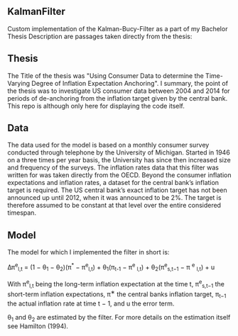 ## KalmanFilter
Custom implementation of the Kalman-Bucy-Filter as a part of my Bachelor Thesis
Description are passages taken directly from the thesis:

## Thesis

The Title of the thesis was "Using Consumer Data to determine the Time-Varying Degree of Inflation Expectation Anchoring".
I summary, the point of the thesis was to investigate US consumer data between 2004 and 2014 for periods of de-anchoring from the inflation target given by the central bank.
This repo is although only here for displaying the code itself.

## Data 

The data used for the model is based on a monthly consumer survey conducted
through telephone by the University of Michigan. Started in 1946 on a three
times per year basis, the University has since then increased size and frequency
of the surveys. 
The inflation rates data that this filter was written for was taken directly from the OECD.
Beyond the consumer inflation expectations and inflation rates, a dataset for the central bank’s
inflation target is required. The US central bank’s exact inflation target has
not been announced up until 2012, when it was announced to be 2%. The
target is therefore assumed to be constant at that level over the entire considered timespan.

## Model
The model for which I implemented the filter in short is:

∆π<sup>e</sup><sub>l,t</sub> = (1 − θ<sub>1</sub> − θ<sub>2</sub>)(π<sup>*</sup> − π<sup>e</sup><sub>l,t</sub>) + θ<sub>1</sub>(π<sub>t-1</sub> − π<sup>e</sup>
<sub>l,t</sub>) + θ<sub>2</sub>(π<sup>e</sup><sub>s,t−1</sub> − π
<sup>e</sup>
<sub>l,t</sub>) + u

With π<sup>e</sup><sub>l,t</sub> being the long-term inflation expectation at the time t, π<sup>e</sup><sub>s,t−1</sub> the short-term inflation expectations,
π<sup>∗</sup> the central banks inflation
target, π<sub>t−1</sub> the actual inflation rate at time t − 1, and u the error term.

θ<sub>1</sub> and θ<sub>2</sub> are estimated by the filter.
For more details on the  estimation itself see Hamilton (1994).
